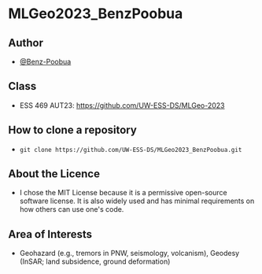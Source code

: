 # MLGeo2023_BenzPoobua

## Author

- [@Benz-Poobua](https://www.github.com/Benz-Poobua)


## Class

- ESS 469 AUT23: https://github.com/UW-ESS-DS/MLGeo-2023


## How to clone a repository

- `git clone https://github.com/UW-ESS-DS/MLGeo2023_BenzPoobua.git`


## About the Licence

- I chose the MIT License because it is a permissive open-source software license. It is also widely used and has minimal requirements on how others can use one's code. 


## Area of Interests

- Geohazard (e.g., tremors in PNW, seismology, volcanism), Geodesy (InSAR; land subsidence, ground deformation)


